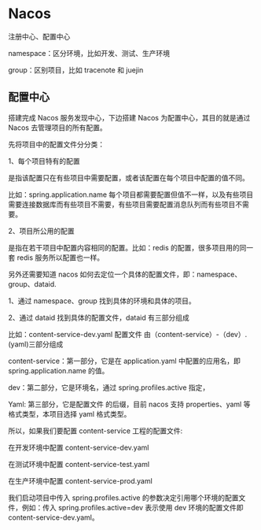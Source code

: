 # Nacos

注册中心、配置中心

namespace：区分环境，比如开发、测试、生产环境

group：区别项目，比如 tracenote 和 juejin

## 配置中心

搭建完成 Nacos 服务发现中心，下边搭建 Nacos 为配置中心，其目的就是通过 Nacos 去管理项目的所有配置。

先将项目中的配置文件分分类：

1、每个项目特有的配置

是指该配置只在有些项目中需要配置，或者该配置在每个项目中配置的值不同。

比如：spring.application.name 每个项目都需要配置但值不一样，以及有些项目需要连接数据库而有些项目不需要，有些项目需要配置消息队列而有些项目不需要。

2、项目所公用的配置

是指在若干项目中配置内容相同的配置。比如：redis 的配置，很多项目用的同一套 redis 服务所以配置也一样。

另外还需要知道 nacos 如何去定位一个具体的配置文件，即：namespace、group、dataid.

1、通过 namespace、group 找到具体的环境和具体的项目。

2、通过 dataid 找到具体的配置文件，dataid 有三部分组成

比如：content-service-dev.yaml 配置文件 由（content-service）-（dev）. (yaml)三部分组成

content-service：第一部分，它是在 application.yaml 中配置的应用名，即 spring.application.name 的值。

dev：第二部分，它是环境名，通过 spring.profiles.active 指定，

Yaml: 第三部分，它是配置文件 的后缀，目前 nacos 支持 properties、yaml 等格式类型，本项目选择 yaml 格式类型。

所以，如果我们要配置 content-service 工程的配置文件:

在开发环境中配置 content-service-dev.yaml

在测试环境中配置 content-service-test.yaml

在生产环境中配置 content-service-prod.yaml

我们启动项目中传入 spring.profiles.active 的参数决定引用哪个环境的配置文件，例如：传入 spring.profiles.active=dev 表示使用 dev 环境的配置文件即 content-service-dev.yaml。
